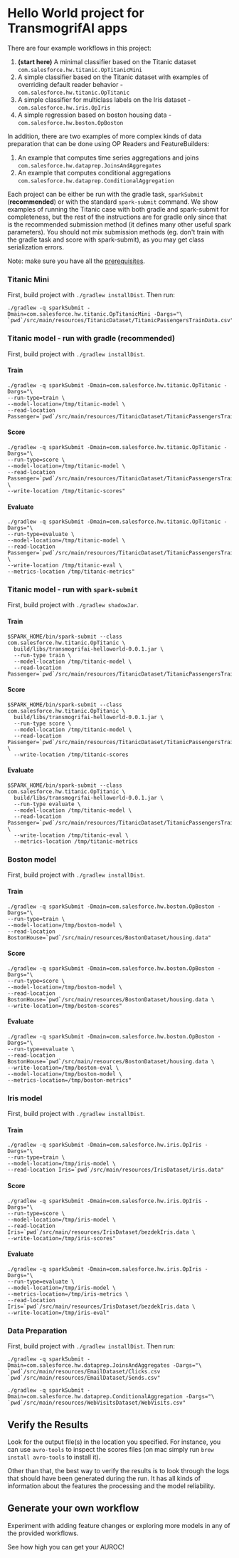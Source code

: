 # Hello World project for TransmogrifAI apps

There are four example workflows in this project:
1) **(start here)** A minimal classifier based on the Titanic dataset `com.salesforce.hw.titanic.OpTitanicMini`
2) A simple classifier based on the Titanic dataset with examples of overriding default reader behavior  - `com.salesforce.hw.titanic.OpTitanic`
3) A simple classifier for multiclass labels on the Iris dataset - `com.salesforce.hw.iris.OpIris`
4) A simple regression based on boston housing data - `com.salesforce.hw.boston.OpBoston`

In addition, there are two examples of more complex kinds of data preparation that can be done using OP Readers and FeatureBuilders:
1) An example that computes time series aggregations and joins `com.salesforce.hw.dataprep.JoinsAndAggregates`
2) An example that computes conditional aggregations `com.salesforce.hw.dataprep.ConditionalAggregation`

Each project can be either be run with the gradle task, `sparkSubmit` (**recommended**) or with the standard `spark-submit` command. We show examples of running the Titanic case with both gradle and spark-submit for completeness, but the rest of the instructions are for gradle only since that is the recommended submission method (it defines many other useful spark parameters). You should not mix submission methods (eg. don't train with the gradle task and score with spark-submit), as you may get class serialization errors.

Note: make sure you have all the [prerequisites](http://docs.transmogrif.ai/en/stable/installation/index.html).

### Titanic Mini

First, build project with `./gradlew installDist`. Then run:

```shell
./gradlew -q sparkSubmit -Dmain=com.salesforce.hw.titanic.OpTitanicMini -Dargs="\
`pwd`/src/main/resources/TitanicDataset/TitanicPassengersTrainData.csv"
```

### Titanic model - run with gradle (**recommended**)

First, build project with `./gradlew installDist`.

#### Train
```shell
./gradlew -q sparkSubmit -Dmain=com.salesforce.hw.titanic.OpTitanic -Dargs="\
--run-type=train \
--model-location=/tmp/titanic-model \
--read-location Passenger=`pwd`/src/main/resources/TitanicDataset/TitanicPassengersTrainData.csv"
```
#### Score
```shell
./gradlew -q sparkSubmit -Dmain=com.salesforce.hw.titanic.OpTitanic -Dargs="\
--run-type=score \
--model-location=/tmp/titanic-model \
--read-location Passenger=`pwd`/src/main/resources/TitanicDataset/TitanicPassengersTrainData.csv \
--write-location /tmp/titanic-scores"
```
#### Evaluate
```shell
./gradlew -q sparkSubmit -Dmain=com.salesforce.hw.titanic.OpTitanic -Dargs="\
--run-type=evaluate \
--model-location=/tmp/titanic-model \
--read-location Passenger=`pwd`/src/main/resources/TitanicDataset/TitanicPassengersTrainData.csv \
--write-location /tmp/titanic-eval \
--metrics-location /tmp/titanic-metrics"
```

### Titanic model - run with `spark-submit`

First, build project with `./gradlew shadowJar`.

#### Train
```shell
$SPARK_HOME/bin/spark-submit --class com.salesforce.hw.titanic.OpTitanic \
  build/libs/transmogrifai-helloworld-0.0.1.jar \
  --run-type train \
  --model-location /tmp/titanic-model \
  --read-location Passenger=`pwd`/src/main/resources/TitanicDataset/TitanicPassengersTrainData.csv
```
#### Score
```shell
$SPARK_HOME/bin/spark-submit --class com.salesforce.hw.titanic.OpTitanic \
  build/libs/transmogrifai-helloworld-0.0.1.jar \
  --run-type score \
  --model-location /tmp/titanic-model \
  --read-location Passenger=`pwd`/src/main/resources/TitanicDataset/TitanicPassengersTrainData.csv \
  --write-location /tmp/titanic-scores
```
#### Evaluate
```shell
$SPARK_HOME/bin/spark-submit --class com.salesforce.hw.titanic.OpTitanic \
  build/libs/transmogrifai-helloworld-0.0.1.jar \
  --run-type evaluate \
  --model-location /tmp/titanic-model \
  --read-location Passenger=`pwd`/src/main/resources/TitanicDataset/TitanicPassengersTrainData.csv \
  --write-location /tmp/titanic-eval \
  --metrics-location /tmp/titanic-metrics
```

### Boston model

First, build project with `./gradlew installDist`.

#### Train
```shell
./gradlew -q sparkSubmit -Dmain=com.salesforce.hw.boston.OpBoston -Dargs="\
--run-type=train \
--model-location=/tmp/boston-model \
--read-location BostonHouse=`pwd`/src/main/resources/BostonDataset/housing.data"
```
#### Score
```shell
./gradlew -q sparkSubmit -Dmain=com.salesforce.hw.boston.OpBoston -Dargs="\
--run-type=score \
--model-location=/tmp/boston-model \
--read-location BostonHouse=`pwd`/src/main/resources/BostonDataset/housing.data \
--write-location=/tmp/boston-scores"
```
#### Evaluate
```shell
./gradlew -q sparkSubmit -Dmain=com.salesforce.hw.boston.OpBoston -Dargs="\
--run-type=evaluate \
--read-location BostonHouse=`pwd`/src/main/resources/BostonDataset/housing.data \
--write-location=/tmp/boston-eval \
--model-location=/tmp/boston-model \
--metrics-location=/tmp/boston-metrics"
```

### Iris model

First, build project with `./gradlew installDist`.

#### Train
```shell
./gradlew -q sparkSubmit -Dmain=com.salesforce.hw.iris.OpIris -Dargs="\
--run-type=train \
--model-location=/tmp/iris-model \
--read-location Iris=`pwd`/src/main/resources/IrisDataset/iris.data"
```
#### Score
```shell
./gradlew -q sparkSubmit -Dmain=com.salesforce.hw.iris.OpIris -Dargs="\
--run-type=score \
--model-location=/tmp/iris-model \
--read-location Iris=`pwd`/src/main/resources/IrisDataset/bezdekIris.data \
--write-location=/tmp/iris-scores"
```
#### Evaluate
```shell
./gradlew -q sparkSubmit -Dmain=com.salesforce.hw.iris.OpIris -Dargs="\
--run-type=evaluate \
--model-location=/tmp/iris-model \
--metrics-location=/tmp/iris-metrics \
--read-location Iris=`pwd`/src/main/resources/IrisDataset/bezdekIris.data \
--write-location=/tmp/iris-eval"
```

### Data Preparation

First, build project with `./gradlew installDist`. Then run:

```shell
./gradlew -q sparkSubmit -Dmain=com.salesforce.hw.dataprep.JoinsAndAggregates -Dargs="\
`pwd`/src/main/resources/EmailDataset/Clicks.csv `pwd`/src/main/resources/EmailDataset/Sends.csv"

./gradlew -q sparkSubmit -Dmain=com.salesforce.hw.dataprep.ConditionalAggregation -Dargs="\
`pwd`/src/main/resources/WebVisitsDataset/WebVisits.csv"
```

## Verify the Results

Look for the output file(s) in the location you specified. For instance, you can use `avro-tools` to inspect the scores files (on mac simply run `brew install avro-tools` to install it).

Other than that, the best way to verify the results is to look through the logs that should have been generated during the run. It has all kinds of information about the features the processing and the model reliability.

## Generate your own workflow

Experiment with adding feature changes or exploring more models in any of the provided workflows.

See how high you can get your AUROC!
